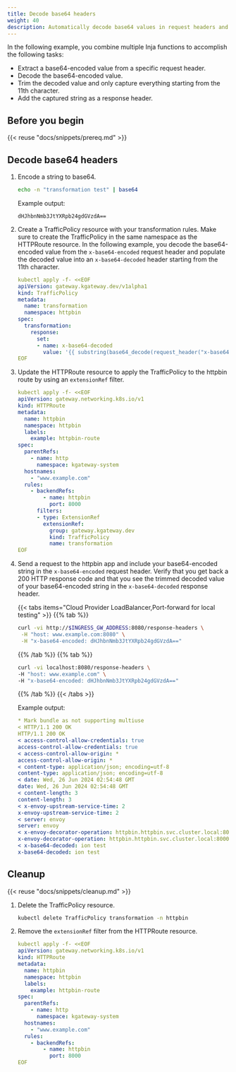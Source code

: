 ```yaml
---
title: Decode base64 headers
weight: 40
description: Automatically decode base64 values in request headers and add the decoded value as a response header. 
---
```


In the following example, you combine multiple Inja functions to accomplish the following tasks: 

- Extract a base64-encoded value from a specific request header. 
- Decode the base64-encoded value. 
- Trim the decoded value and only capture everything starting from the 11th character. 
- Add the captured string as a response header. 

## Before you begin

{{< reuse "docs/snippets/prereq.md" >}}

## Decode base64 headers

1. Encode a string to base64. 
   ```sh
   echo -n "transformation test" | base64
   ```
   
   Example output: 
   ```
   dHJhbnNmb3JtYXRpb24gdGVzdA==
   ```
   
2. Create a TrafficPolicy resource with your transformation rules. Make sure to create the TrafficPolicy in the same namespace as the HTTPRoute resource. In the following example, you decode the base64-encoded value from the `x-base64-encoded` request header and populate the decoded value into an `x-base64-decoded` header starting from the 11th character. 

   ```yaml
   kubectl apply -f- <<EOF
   apiVersion: gateway.kgateway.dev/v1alpha1
   kind: TrafficPolicy
   metadata:
     name: transformation
     namespace: httpbin
   spec:
     transformation:
       response:
         set:
         - name: x-base64-decoded
           value: '{{ substring(base64_decode(request_header("x-base64-encoded")), 11) }}'
   EOF
   ```

3. Update the HTTPRoute resource to apply the TrafficPolicy to the httpbin route by using an `extensionRef` filter.

   ```yaml
   kubectl apply -f- <<EOF
   apiVersion: gateway.networking.k8s.io/v1
   kind: HTTPRoute
   metadata:
     name: httpbin
     namespace: httpbin
     labels:
       example: httpbin-route
   spec:
     parentRefs:
       - name: http
         namespace: kgateway-system
     hostnames:
       - "www.example.com"
     rules:
       - backendRefs:
           - name: httpbin
             port: 8000
         filters:
         - type: ExtensionRef
           extensionRef:
             group: gateway.kgateway.dev
             kind: TrafficPolicy
             name: transformation
   EOF
   ```

4. Send a request to the httpbin app and include your base64-encoded string in the `x-base64-encoded` request header. Verify that you get back a 200 HTTP response code and that you see the trimmed decoded value of your base64-encoded string in the `x-base64-decoded` response header. 
   
   {{< tabs items="Cloud Provider LoadBalancer,Port-forward for local testing" >}}
   {{% tab %}}
   ```sh
   curl -vi http://$INGRESS_GW_ADDRESS:8080/response-headers \
    -H "host: www.example.com:8080" \
    -H "x-base64-encoded: dHJhbnNmb3JtYXRpb24gdGVzdA==" 
   ```
   {{% /tab %}}
   {{% tab %}}
   ```sh
   curl -vi localhost:8080/response-headers \
   -H "host: www.example.com" \
   -H "x-base64-encoded: dHJhbnNmb3JtYXRpb24gdGVzdA==" 
   ```
   {{% /tab %}}
   {{< /tabs >}}
   
   Example output: 
   ```yaml {linenos=table,hl_lines=[20,21],linenostart=1}
   * Mark bundle as not supporting multiuse
   < HTTP/1.1 200 OK
   HTTP/1.1 200 OK
   < access-control-allow-credentials: true
   access-control-allow-credentials: true
   < access-control-allow-origin: *
   access-control-allow-origin: *
   < content-type: application/json; encoding=utf-8
   content-type: application/json; encoding=utf-8
   < date: Wed, 26 Jun 2024 02:54:48 GMT
   date: Wed, 26 Jun 2024 02:54:48 GMT
   < content-length: 3
   content-length: 3
   < x-envoy-upstream-service-time: 2
   x-envoy-upstream-service-time: 2
   < server: envoy
   server: envoy
   < x-envoy-decorator-operation: httpbin.httpbin.svc.cluster.local:8000/*
   x-envoy-decorator-operation: httpbin.httpbin.svc.cluster.local:8000/*
   < x-base64-decoded: ion test
   x-base64-decoded: ion test
   ```
   
## Cleanup

{{< reuse "docs/snippets/cleanup.md" >}}

1. Delete the TrafficPolicy resource.

   ```sh
   kubectl delete TrafficPolicy transformation -n httpbin
   ```

2. Remove the `extensionRef` filter from the HTTPRoute resource.

   ```yaml
   kubectl apply -f- <<EOF
   apiVersion: gateway.networking.k8s.io/v1
   kind: HTTPRoute
   metadata:
     name: httpbin
     namespace: httpbin
     labels:
       example: httpbin-route
   spec:
     parentRefs:
       - name: http
         namespace: kgateway-system
     hostnames:
       - "www.example.com"
     rules:
       - backendRefs:
           - name: httpbin
             port: 8000
   EOF
   ```